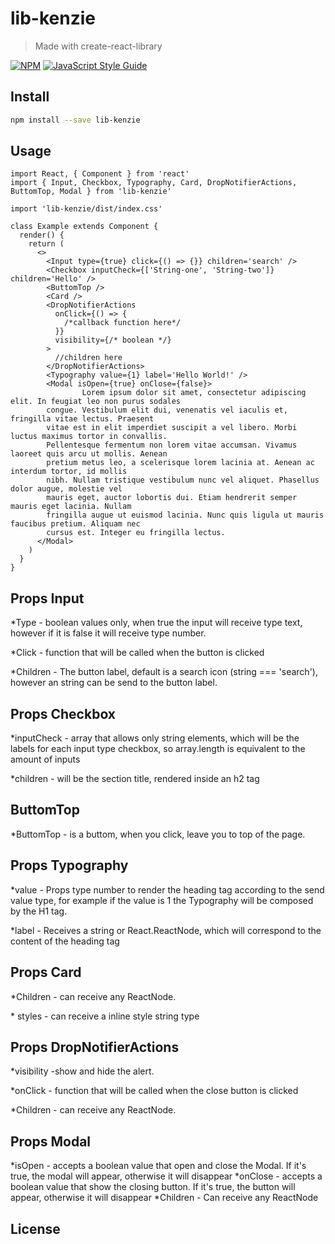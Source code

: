 # lib-kenzie

> Made with create-react-library

[![NPM](https://img.shields.io/npm/v/lib-kenzie.svg)](https://www.npmjs.com/package/lib-kenzie) [![JavaScript Style Guide](https://img.shields.io/badge/code_style-standard-brightgreen.svg)](https://standardjs.com)

## Install

```bash
npm install --save lib-kenzie
```

## Usage

```tsx
import React, { Component } from 'react'
import { Input, Checkbox, Typography, Card, DropNotifierActions, ButtomTop, Modal } from 'lib-kenzie'

import 'lib-kenzie/dist/index.css'

class Example extends Component {
  render() {
    return (
      <>
        <Input type={true} click={() => {}} children='search' />
        <Checkbox inputCheck={['String-one', 'String-two']} children='Hello' />
        <ButtomTop />
        <Card />
        <DropNotifierActions
          onClick={() => {
            /*callback function here*/
          }}
          visibility={/* boolean */}
        >
          //children here
        </DropNotifierActions>
        <Typography value={1} label='Hello World!' />
        <Modal isOpen={true} onClose={false}>
                Lorem ipsum dolor sit amet, consectetur adipiscing elit. In feugiat leo non purus sodales
        congue. Vestibulum elit dui, venenatis vel iaculis et, fringilla vitae lectus. Praesent
        vitae est in elit imperdiet suscipit a vel libero. Morbi luctus maximus tortor in convallis.
        Pellentesque fermentum non lorem vitae accumsan. Vivamus laoreet quis arcu ut mollis. Aenean
        pretium metus leo, a scelerisque lorem lacinia at. Aenean ac interdum tortor, id mollis
        nibh. Nullam tristique vestibulum nunc vel aliquet. Phasellus dolor augue, molestie vel
        mauris eget, auctor lobortis dui. Etiam hendrerit semper mauris eget lacinia. Nullam
        fringilla augue ut euismod lacinia. Nunc quis ligula ut mauris faucibus pretium. Aliquam nec
        cursus est. Integer eu fringilla lectus.
      </Modal>
    )
  }
}
```

## Props Input

\*Type - boolean values only, when true the input will receive type text, however if it is false it will receive type number.

\*Click - function that will be called when the button is clicked

\*Children - The button label, default is a search icon (string === 'search'), however an string can be send to the button label.

## Props Checkbox

\*inputCheck - array that allows only string elements, which will be the labels for each input type checkbox, so array.length is equivalent to the amount of inputs

\*children - will be the section title, rendered inside an h2 tag

## ButtomTop

\*ButtomTop - is a buttom, when you click, leave you to top of the page.

## Props Typography

\*value - Props type number to render the heading tag according to the send value type, for example if the value is 1 the Typography will be composed by the H1 tag.

\*label - Receives a string or React.ReactNode, which will correspond to the content of the heading tag

## Props Card

\*Children - can receive any ReactNode.

\* styles - can receive a inline style string type

## Props DropNotifierActions

\*visibility -show and hide the alert.

\*onClick - function that will be called when the close button is clicked

\*Children - can receive any ReactNode.

## Props Modal

\*isOpen - accepts a boolean value that open and close the Modal. If it's true, the modal will appear, otherwise it will disappear
\*onClose - accepts a boolean value that show the closing button. If it's true, the button will appear, otherwise it will disappear
\*Children - Can receive any ReactNode

## License
